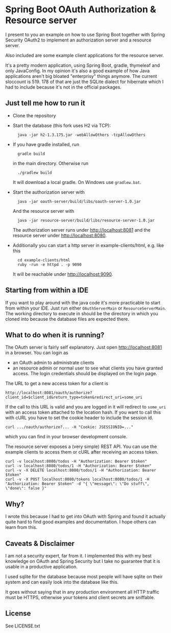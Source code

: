 Spring Boot OAuth Authorization & Resource server
=================================================
I present to you an example on how to use Spring Boot together with Spring Security OAuth2 to implement an authorization server and
a resource server.

Also included are some example client applications for the resource server.

It's a pretty modern application, using Spring Boot, gradle, thymeleaf and only JavaConfig. In my opinion it's also a good example of how Java applications
aren't big bloated "enterprisy" things anymore. The current sloccount is 519. 178 of that are just the SQLite dialect for hibernate which
I had to include because it's not in the official packages.

Just tell me how to run it
--------------------------

* Clone the repository

* Start the database (this fork uses H2 via TCP):

        java -jar h2-1.3.175.jar -webAllowOthers -tcpAllowOthers

* If you have gradle installed, run

        gradle build

    in the main directory. Otherwise run

        ./gradlew build

    It will download a local gradle. On Windows use `gradlew.bat`.
* Start the authorization server with

        java -jar oauth-server/build/libs/oauth-server-1.0.jar

    And the resource server with

        java -jar resource-server/build/libs/resource-server-1.0.jar

    The authorization server runs under [http://localhost:8081](http://localhost:8081) and the resource server under
    [http://localhost:8080](http://localhost:8080).
* Additionally you can start a http server in example-clients/html, e.g. like this

        cd example-clients/html
        ruby -run -e httpd . -p 9090

    It will be reachable under [http://localhost:9090](http://localhost:9090).

Starting from within a IDE
--------------------------
If you want to play around with the java code it's more practicable to start from within your IDE. Just run either `OAuthServerMain` or
`ResourceServerMain`. The working directory to execute in should be the directory in which you cloned into because the database files are
expected there.

What to do when it is running?
------------------------------
The OAuth server is fairly self explanatory. Just open [http://localhost:8081](http://localhost:8081) in a browser. You can login as
* an OAuth admin to administrate clients
* an resource admin or normal user to see what clients you have granted access.
The login credentials should be displayed on the login page.

The URL to get a new access token for a client is

    http://localhost:8081/oauth/authorize?client_id=$client_id&return_type=token&redirect_uri=some_uri

If the call to this URL is valid and you are logged in it will redirect to `some_uri` with an access token attached to the location hash. If
you want to call this with cURL you have to set the cookie header to include the session id.

    curl .../oauth/authorize?... -H "Cookie: JSESSIONID=..."

which you can find in your browser development console.

The resource server exposes a (very simple) REST API. You can use the example clients to access them or cURL after receiving an access token.

    curl -v localhost:8080/todos -H "Authorization: Bearer $token"
    curl -v localhost:8080/todos/1 -H "Authorization: Bearer $token"
    curl -v -X DELETE localhost:8080/todos/1 -H "Authorization: Bearer $token"
    curl -v -X POST localhost:8080/tokens localhost:8080/todos/1 -H "Authorization: Bearer $token" -d "{ \"message\": \"Do stuff\", \"done\": false }"

Why?
----
I wrote this because I had to get into OAuth with Spring and found it actually quite hard to find good examples and documentation. I hope
others can learn from this.

Caveats & Disclaimer
--------------------
I am not a security expert, far from it. I implemented this with my best knowledge on OAuth and Spring Security but I take no guarantee
that it is usable in a productive application.

I used sqlite for the database because most people will have sqlite on their system and can easily look into the database like this.

It goes without saying that in any production environment all HTTP traffic must be HTTPS, otherwise your tokens and client secrets are sniffable.

License
-------
See LICENSE.txt
